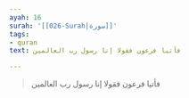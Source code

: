 ```yaml
---
ayah: 16
surah: '[[026-Surah|سورة]]'
tags:
- quran
text: فأتيا فرعون فقولا إنا رسول رب العالمين

---
```

> فأتيا فرعون فقولا إنا رسول رب العالمين
